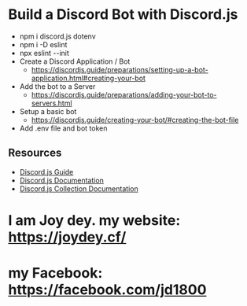 
# Build a Discord Bot with Discord.js


  * npm i discord.js dotenv
  * npm i -D eslint
  * npx eslint --init
*  Create a Discord Application / Bot
   * https://discordjs.guide/preparations/setting-up-a-bot-application.html#creating-your-bot
*  Add the bot to a Server
   * https://discordjs.guide/preparations/adding-your-bot-to-servers.html
*  Setup a basic bot
   * https://discordjs.guide/creating-your-bot/#creating-the-bot-file
* Add .env file and bot token



## Resources

* [Discord.js Guide](https://discordjs.guide/)
* [Discord.js Documentation](https://discord.js.org/#/docs/main/stable/general/welcome)
* [Discord.js Collection Documentation](https://discord.js.org/#/docs/main/stable/class/Collection)


# I am Joy dey. my website: https://joydey.cf/
# my Facebook: https://facebook.com/jd1800